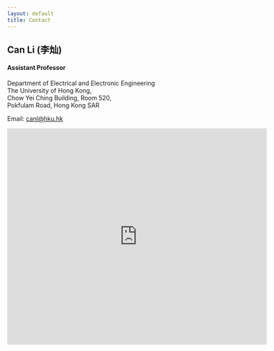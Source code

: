 ```yaml
---
layout: default
title: Contact
---
```


## Can Li (李灿)

#### Assistant Professor

Department of Electrical and Electronic Engineering  
The University of Hong Kong,  
Chow Yei Ching Building, Room 520,  
Pokfulam Road, Hong Kong SAR


Email: [canl@hku.hk](mailto:canl@hku.hk)

<div class="mapouter"><div class="gmap_canvas"><iframe width="600" height="500" id="gmap_canvas" src="https://maps.google.com/maps?q=chow%20yei%20ching%20building&t=&z=15&ie=UTF8&iwloc=&output=embed" frameborder="0" scrolling="no" marginheight="0" marginwidth="0"></iframe><a href="https://www.whatismyip-address.com/divi-discount/"></a></div><style>.mapouter{position:relative;text-align:right;height:500px;width:600px;}.gmap_canvas {overflow:hidden;background:none!important;height:500px;width:600px;}</style></div>


